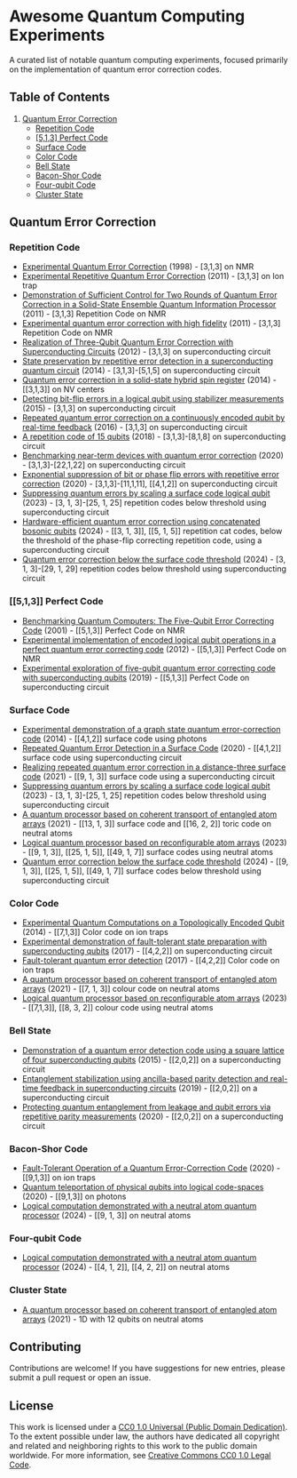 

# Awesome Quantum Computing Experiments


A curated list of notable quantum computing experiments, focused primarily on the implementation of quantum error correction codes.



## Table of Contents

1. [Quantum Error Correction](#quantum-error-correction)
   - [Repetition Code](#repetition-code)
   - [[5,1,3] Perfect Code](#513-perfect-code)
   - [Surface Code](#surface-code)
   - [Color Code](#color-code)
   - [Bell State](#bell-state)
   - [Bacon-Shor Code](#bacon-shor-code)
   - [Four-qubit Code](#four-qubit-code)
   - [Cluster State](#cluster-state)



## Quantum Error Correction

### Repetition Code

- [Experimental Quantum Error Correction](https://arxiv.org/abs/quant-ph/9802018) (1998) - [3,1,3] on NMR
- [Experimental Repetitive Quantum Error Correction](https://jubarreiro.physics.ucsd.edu/files/Schindler-Science-332-1059-1061.pdf) (2011) - [3,1,3] on Ion trap
- [Demonstration of Sufficient Control for Two Rounds of Quantum Error Correction in a Solid-State Ensemble Quantum Information Processor](https://arxiv.org/abs/1108.4842) (2011) - [3,1,3] Repetition Code  on NMR
- [Experimental quantum error correction with high fidelity](https://arxiv.org/abs/1109.4821) (2011) - [3,1,3] Repetition Code  on NMR
- [Realization of Three-Qubit Quantum Error Correction with Superconducting Circuits](https://arxiv.org/abs/1109.4948) (2012) - [3,1,3] on superconducting circuit
- [State preservation by repetitive error detection in a superconducting quantum circuit](https://arxiv.org/abs/1411.7403) (2014) - [3,1,3]-[5,1,5] on superconducting circuit
- [Quantum error correction in a solid-state hybrid spin register](https://arxiv.org/abs/1309.6424) (2014) - [[3,1,3]] on NV centers
- [Detecting bit-flip errors in a logical qubit using stabilizer measurements](https://arxiv.org/abs/1411.5542) (2015) - [3,1,3] on superconducting circuit
- [Repeated quantum error correction on a continuously encoded qubit by real-time feedback](https://arxiv.org/abs/1508.01388) (2016) - [3,1,3] on superconducting circuit
- [A repetition code of 15 qubits](https://arxiv.org/abs/1709.00990) (2018) - [3,1,3]-[8,1,8] on superconducting circuit
- [Benchmarking near-term devices with quantum error correction](https://arxiv.org/abs/2004.11037) (2020) - [3,1,3]-[22,1,22] on superconducting circuit
- [Exponential suppression of bit or phase flip errors with repetitive error correction](https://arxiv.org/abs/2102.06132) (2020) - [3,1,3]-[11,1,11], [[4,1,2]] on superconducting circuit
- [Suppressing quantum errors by scaling a surface code logical qubit](https://arxiv.org/abs/2207.06431) (2023) - [3, 1, 3]-[25, 1, 25] repetition codes below threshold using superconducting circuit
- [Hardware-efficient quantum error correction using concatenated bosonic qubits](https://arxiv.org/abs/2409.13025) (2024) - [[3, 1, 3]], [[5, 1, 5]] repetition cat codes, below the threshold of the phase-flip correcting repetition code, using a superconducting circuit
- [Quantum error correction below the surface code threshold](https://arxiv.org/abs/2408.13687v1) (2024) - [3, 1, 3]-[29, 1, 29] repetition codes below threshold using superconducting circuit

### \[\[5,1,3]] Perfect Code

- [Benchmarking Quantum Computers: The Five-Qubit Error Correcting Code](https://arxiv.org/abs/quant-ph/0101034) (2001) - [[5,1,3]] Perfect Code on NMR
- [Experimental implementation of encoded logical qubit operations in a perfect quantum error correcting code](https://arxiv.org/abs/1208.4797) (2012) -  [[5,1,3]] Perfect Code on NMR
- [Experimental exploration of five-qubit quantum error correcting code with superconducting qubits](https://arxiv.org/abs/1907.04507) (2019) -  [[5,1,3]] Perfect Code on superconducting circuit

### Surface Code

- [Experimental demonstration of a graph state quantum error-correction code](https://arxiv.org/abs/1404.5498v1) (2014) - [[4,1,2]] surface code using photons
- [Repeated Quantum Error Detection in a Surface Code](https://arxiv.org/abs/1912.09410) (2020) - [[4,1,2]] surface code using superconducting circuit
- [Realizing repeated quantum error correction in a distance-three surface code](https://arxiv.org/abs/2112.03708) (2021) - [[9, 1, 3]] surface code using a superconducting circuit
- [Suppressing quantum errors by scaling a surface code logical qubit](https://arxiv.org/abs/2207.06431) (2023) - [3, 1, 3]-[25, 1, 25] repetition codes below threshold using superconducting circuit
- [A quantum processor based on coherent transport of entangled atom arrays](https://arxiv.org/abs/2112.03923) (2021) - [[13, 1, 3]] surface code and [[16, 2, 2]] toric code on neutral atoms
- [Logical quantum processor based on reconfigurable atom arrays](https://arxiv.org/abs/2312.03982) (2023) - [[9, 1, 3]], [[25, 1, 5]], [[49, 1, 7]] surface codes using neutral atoms
- [Quantum error correction below the surface code threshold](https://arxiv.org/abs/2408.13687v1) (2024) - [[9, 1, 3]], [[25, 1, 5]], [[49, 1, 7]] surface codes below threshold using superconducting circuit

### Color Code

- [Experimental Quantum Computations on a Topologically Encoded Qubit](https://arxiv.org/abs/1403.5426) (2014) - [[7,1,3]] Color code on ion traps
- [Experimental demonstration of fault-tolerant state preparation with superconducting qubits](https://arxiv.org/abs/1705.09259v1) (2017) - [[4,2,2]] on superconducting circuit
- [Fault-tolerant quantum error detection](https://arxiv.org/abs/1611.06946) (2017) - [[4,2,2]] Color code on ion traps
- [A quantum processor based on coherent transport of entangled atom arrays](https://arxiv.org/abs/2112.03923) (2021) - [[7, 1, 3]] colour code on neutral atoms
- [Logical quantum processor based on reconfigurable atom arrays](https://arxiv.org/abs/2312.03982) (2023) - [[7,1,3]], [[8, 3, 2]] colour code using neutral atoms

### Bell State

- [Demonstration of a quantum error detection code using a square lattice of four superconducting qubits](https://www.nature.com/articles/ncomms7979) (2015) - [[2,0,2]] on a superconducting circuit
- [Entanglement stabilization using ancilla-based parity detection and real-time feedback in superconducting circuits](https://www.nature.com/articles/s41534-019-0185-4) (2019) - [[2,0,2]] on a superconducting circuit
- [Protecting quantum entanglement from leakage and qubit errors via repetitive parity measurements](https://arxiv.org/abs/1905.12731) (2020) - [[2,0,2]] on a superconducting circuit

### Bacon-Shor Code

- [Fault-Tolerant Operation of a Quantum Error-Correction Code](https://arxiv.org/abs/2009.11482) (2020) - [[9,1,3]] on ion traps
- [Quantum teleportation of physical qubits into logical code-spaces](https://arxiv.org/abs/2009.06242) (2020) - [[9,1,3]] on photons
- [Logical computation demonstrated with a neutral atom quantum processor](https://arxiv.org/abs/2411.11822v1) (2024) - [[9, 1, 3]] on neutral atoms

### Four-qubit Code

- [Logical computation demonstrated with a neutral atom quantum processor](https://arxiv.org/abs/2411.11822v2) (2024) - [[4, 1, 2]], [[4, 2, 2]] on neutral atoms

### Cluster State

- [A quantum processor based on coherent transport of entangled atom arrays](https://arxiv.org/abs/2112.03923) (2021) - 1D with 12 qubits on neutral atoms


## Contributing

Contributions are welcome! If you have suggestions for new entries, please submit a pull request or open an issue.


## License

This work is licensed under a [CC0 1.0 Universal (Public Domain Dedication)](LICENSE).
To the extent possible under law, the authors have dedicated all copyright and related and neighboring rights to this work to the public domain worldwide.
For more information, see [Creative Commons CC0 1.0 Legal Code](https://creativecommons.org/publicdomain/zero/1.0/).
